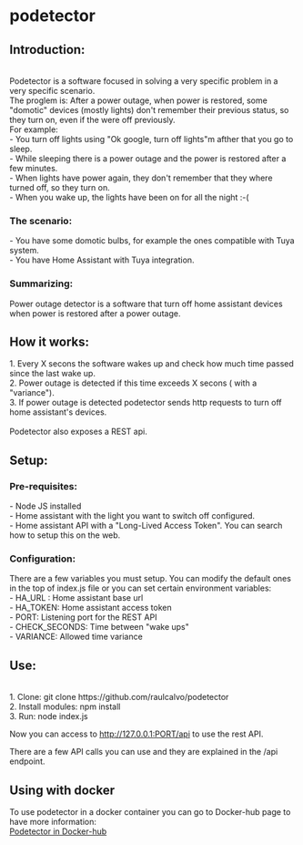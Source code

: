 # podetector

<h2>Introduction:</h2><br>
Podetector is a software focused in solving a very specific problem in a very specific scenario.<br>
The proglem is: After a power outage, when power is restored, some "domotic" devices (mostly lights) don't remember their  previous status, so they turn on, even if the were off previously.<br>
For example:<br>
- You turn off lights using "Ok google, turn off lights"m afther that you go to sleep.<br>
- While sleeping there is a power outage and the power is restored after a few minutes.<br>
- When lights have power again, they don't remember that they where turned off, so they turn on.<br>
- When you wake up, the lights have been on for all the night :-(<br>

<h3>The scenario:</h3>
- You have some domotic bulbs, for example the ones compatible with Tuya system.<br>
- You have Home Assistant with Tuya integration.<br>

<h3>Summarizing:</h3>
Power outage detector is a software that turn off home assistant devices when power is restored after a power outage.<br>

<h2>How it works:</h2>
1. Every X secons the software wakes up and check how much time passed since the last wake up.<br>
2. Power outage is detected if this time exceeds X secons ( with a "variance").<br>
3. If power outage is detected podetector sends http requests to turn off home assistant's devices.<br>
<br>
Podetector also exposes a REST api.<br>

<h2>Setup:</h2>
<h3>Pre-requisites:</h3>
- Node JS installed<br>
- Home assistant with the light you want to switch off configured.<br>
- Home assistant API with a "Long-Lived Access Token". You can search how to setup this on the web.<br>
<h3>Configuration:</h3>
There are a few variables you must setup. You can modify the default ones in the top of index.js file or you can set certain environment variables:<br>
- HA_URL : Home assistant base url<br>
- HA_TOKEN: Home assistant access token<br>
- PORT: Listening port for the REST API<br>
- CHECK_SECONDS: Time between "wake ups"<br>
- VARIANCE: Allowed time variance<br>

<h2>Use:</h2><br>
1. Clone: git clone https://github.com/raulcalvo/podetector<br>
2. Install modules: npm install<br>
3. Run: node index.js<br>

Now you can access to http://127.0.0.1:PORT/api to use the rest API.<br>

There are a few API calls you can use and they are explained in the /api endpoint.

<h2>Using with docker</h2>
To use podetector in a docker container you can go to Docker-hub page to have more information:<br>
<a href="https://hub.docker.com/r/raulcalvo/podetector">Podetector in Docker-hub</a>
